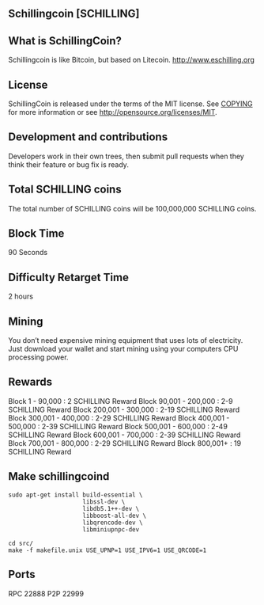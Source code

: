 ## Schillingcoin [SCHILLING]

## What is SchillingCoin?
Schillingcoin is like Bitcoin, but based on Litecoin. http://www.eschilling.org

## License
SchillingCoin is released under the terms of the MIT license. See [COPYING](COPYING) for more information or see http://opensource.org/licenses/MIT.

## Development and contributions
Developers work in their own trees, then submit pull requests when they think their feature or bug fix is ready.

## Total SCHILLING coins

The total number of SCHILLING coins will be 100,000,000 SCHILLING coins.

## Block Time

90 Seconds

## Difficulty Retarget Time

2 hours

## Mining

You don’t need expensive mining equipment that uses lots of electricity. Just download your wallet and start mining using your computers CPU processing power.

## Rewards

Block 1 - 90,000 : 2 SCHILLING Reward
Block 90,001 - 200,000 : 2-9 SCHILLING Reward
Block 200,001 - 300,000 : 2-19 SCHILLING Reward
Block 300,001 - 400,000 : 2-29 SCHILLING Reward
Block 400,001 - 500,000 : 2-39 SCHILLING Reward
Block 500,001 - 600,000 : 2-49 SCHILLING Reward
Block 600,001 - 700,000 : 2-39 SCHILLING Reward
Block 700,001 - 800,000 : 2-29 SCHILLING Reward
Block 800,001+ : 19 SCHILLING Reward

## Make schillingcoind

    sudo apt-get install build-essential \
                         libssl-dev \
                         libdb5.1++-dev \
                         libboost-all-dev \
                         libqrencode-dev \
                         libminiupnpc-dev

    cd src/
    make -f makefile.unix USE_UPNP=1 USE_IPV6=1 USE_QRCODE=1

## Ports
RPC 22888
P2P 22999